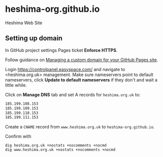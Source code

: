 # heshima-org.github.io

Heshima Web Site

## Setting up domain

In GitHub project settings Pages ticket **Enforce HTTPS**.

Follow guidance on [Managing a custom domain for your GitHub Pages
site](https://docs.github.com/en/pages/configuring-a-custom-domain-for-your-github-pages-site/managing-a-custom-domain-for-your-github-pages-site#setting-up-a-subdomain).

Login <https://controlpanel.easyspace.com/> and navigate to <heshima.org.uk>
management. Make sure nameservers point to default nameservers, click **Update
to default nameservers** if they don't and wait a little while.

Click on **Manage DNS** tab and set A records for `heshima.org.uk` to:

```txt
185.199.108.153
185.199.109.153
185.199.110.153
185.199.111.153
```

Create a `CNAME` record from `www.heshima.org.uk` to `heshima-org.github.io`.

Confirm with

    dig heshima.org.uk +nostats +nocomments +nocmd
    dig www.heshima.org.uk +nostats +nocomments +nocmd
